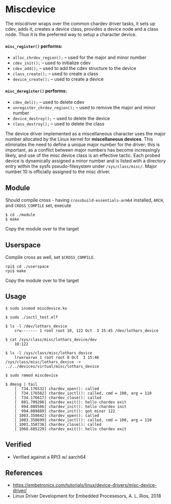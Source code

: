 # Miscdevice

The miscdriver wraps over the common chardev driver tasks, it sets up cdev, adds it, creates a device class, provides a device node and a class node. Thus it is the preferred way to setup a character device.  

#### `misc_register()` performs:

- `alloc_chrdev_region();` – used for the major and minor number
- `cdev_init();` – used to initialize cdev
- `cdev_add();` – used to  add the cdev structure to the device
- `class_create();`  – used to create a class
- `device_create();`  – used to create a device

#### `misc_deregister()` performs:

- `cdev_del();` – used to delete cdev
- `unregister_chrdev_region();`  – used to remove the major and minor number
- `device_destroy();`  – used to delete the device
- `class_destroy();` – used to delete the class

The device driver implemented as a miscellaneous character uses the
major number allocated by the Linux kernel for **miscellaneous
devices**. This eliminates the need to define a unique major number
for the driver; this is important, as a conflict between major numbers
has become increasingly likely, and use of the misc device class is an
effective tactic. Each probed device is dynamically assigned a minor
number and is listed with a directory entry within the sysfs
pseudo-filesystem under `/sys/class/misc/`. Major number 10 is
officially assigned to the misc driver.  

## Module
Should compile cross - having `crossbuild-essentials-arm64` installed, `ARCH`, and `CROSS_COMPILE` set, execute  
```
$ cd ./module
$ make
```
Copy the module over to the target  

## Userspace
Compile cross as well, set ``$CROSS_COMPILE``.   
```
rpi$ cd ./userspace
rpi$ make
```
Copy the module over to the target  

## Usage
```
$ sudo insmod miscdevice.ko

$ sudo ./ioctl_test.elf

$ ls -l /dev/lothars_device
    crw------- 1 root root 10, 122 Oct  3 15:45 /dev/lothars_device

$ cat /sys/class/misc/lothars_device/dev
    10:122

$ ls -l /sys/class/misc/lothars_device
    lrwxrwxrwx 1 root root 0 Oct  3 15:46 /sys/class/misc/lothars_device -> ../../devices/virtual/misc/lothars_device

$ sudo rmmod miscdevice

$ dmesg | tail
    [  734.176532] chardev_open(): called
    [  734.176582] chardev_ioctl(): called, cmd = 100, arg = 110
    [  734.176617] chardev_close(): called
    [  801.709206] chardev_exit(): hello chardev exit
    [  994.089506] chardev_init(): hello chardev init
    [  994.089889] chardev_init(): got minor 122
    [ 1003.358642] chardev_open(): called
    [ 1003.358699] chardev_ioctl(): called, cmd = 100, arg = 110
    [ 1003.358736] chardev_close(): called
    [ 1068.685229] chardev_exit(): hello chardev exit
```

## Verified
* Verified against a RPI3 w/ aarch64

## References
* https://embetronicx.com/tutorials/linux/device-drivers/misc-device-driver/
* Linux Driver Development for Embedded Procesesors, A. L. Rios, 2018

